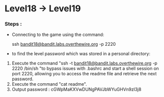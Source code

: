 # Level18 -> Level19

### Steps :
-  Connecting to the game using the command:
    
    ssh bandit18@bandit.labs.overthewire.org -p 2220


-  to find the level password which was stored in a personal directory:
1. Execute the command "ssh -t bandit18@bandit.labs.overthewire.org -p 2220 /bin/sh "to bypass issues with .bashrc and start a shell session on port 2220, allowing you to access the readme file and retrieve the next password.
2. Execute the command "cat readme". 
3. Output password : cGWpMaKXVwDUNgPAVJbWYuGHVn9zl3j8